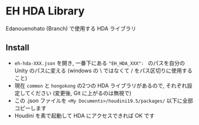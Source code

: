 # EH HDA Library 
Edanouenohato (Branch) で使用する HDA ライブラリ


## Install

- `eh-hda-XXX.json` を開き, 一番下にある `"EH_HDA_XXX": ` のパスを自分の Unity のパスに変える (windows の \ ではなくて / をパス区切りに使用すること)
- 現在 `common` と `hongokong` の2つの HDA ライブラリがあるので, それぞれ設定してください (変更後, Git に上がるのは無視で)
- この .json ファイルを `<My Documents>/houdini19.5/packages/` 以下に全部コピーします
- Houdini を素で起動して HDA にアクセスできれば OK です

